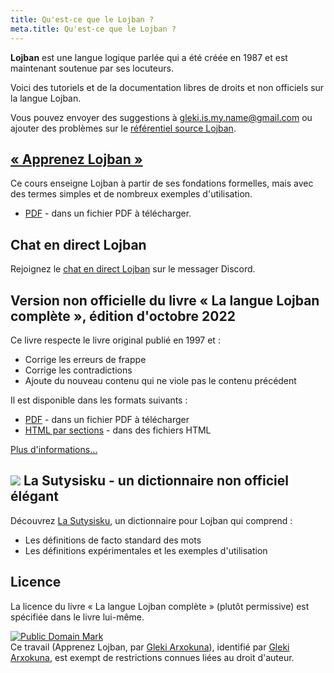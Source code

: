 ```yaml
---
title: Qu'est-ce que le Lojban ?
meta.title: Qu'est-ce que le Lojban ?
---
```


**Lojban** est une langue logique parlée qui a été créée en 1987 et est maintenant soutenue par ses locuteurs.

Voici des tutoriels et de la documentation libres de droits et non officiels sur la langue Lojban.

Vous pouvez envoyer des suggestions à [gleki.is.my.name@gmail.com](mailto:gleki.is.my.name@gmail.com) ou ajouter des problèmes sur le [référentiel source Lojban](https://github.com/la-lojban/lojban-made-easy/issues).

## [« Apprenez Lojban »](/fr/books/learn-lojban)

Ce cours enseigne Lojban à partir de ses fondations formelles, mais avec des termes simples et de nombreux exemples d'utilisation.

* [PDF](/vreji/uencu/fr/learn-lojban.pdf) - dans un fichier PDF à télécharger.

## Chat en direct Lojban

Rejoignez le [chat en direct Lojban](https://discord.gg/wasp5fj) sur le messager Discord.

## Version non officielle du livre « La langue Lojban complète », édition d'octobre 2022

Ce livre respecte le livre original publié en 1997 et :

* Corrige les erreurs de frappe
* Corrige les contradictions
* Ajoute du nouveau contenu qui ne viole pas le contenu précédent

Il est disponible dans les formats suivants :

* [PDF](https://la-lojban.github.io/uncll/uncll-1.2.15/cll.pdf) - dans un fichier PDF à télécharger
* [HTML par sections](https://la-lojban.github.io/uncll/uncll-1.2.15/xhtml_section_chunks/) - dans des fichiers HTML
<!-- * [EPUB](https://la-lojban.github.io/uncll/uncll-1.2.15/cll.epub) - sous forme de livre EPUB -->

[Plus d'informations...](/fr/articles/complete-lojban-language)

## ![](https://la-lojban.github.io/sutysisku/pixra/snime.svg) La Sutysisku - un dictionnaire non officiel élégant

Découvrez [La Sutysisku](https://la-lojban.github.io/sutysisku/en/#seskari=cnano&sisku=coi_munje), un dictionnaire pour Lojban qui comprend :

* Les définitions de facto standard des mots
* Les définitions expérimentales et les exemples d'utilisation

## Licence

La licence du livre « La langue Lojban complète » (plutôt permissive) est spécifiée dans le livre lui-même.

<p xmlns:dct="https://purl.org/dc/terms/">
<a rel="license" href="http://creativecommons.org/publicdomain/mark/1.0/">
<img src="https://i.creativecommons.org/p/mark/1.0/88x31.png"
     style="border-style: none;" alt="Public Domain Mark" />
</a>
<br />
Ce travail (<span property="dct:title">Apprenez Lojban</span>, par <a href="https://lojban.pw" rel="dct:creator"><span property="dct:title">Gleki Arxokuna</span></a>), identifié par <a href="https://lojban.pw" rel="dct:publisher"><span property="dct:title">Gleki Arxokuna</span></a>, est exempt de restrictions connues liées au droit d'auteur.
</p>
